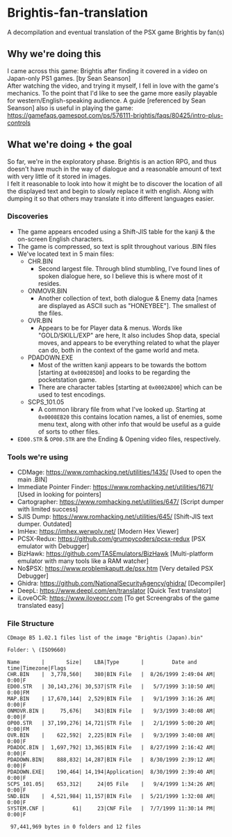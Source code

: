 # Brightis-fan-translation
A decompilation and eventual translation of the PSX game Brightis by fan(s)

## Why we're doing this
I came across this game: Brightis after finding it covered in a video on Japan-only PS1 games. [by Sean Seanson]  
After watching the video, and trying it myself, I fell in love with the game's mechanics. To the point that I'd like to see the game more easily playable for western/English-speaking audience. 
A guide [referenced by Sean Seanson] also is useful in playing the game: https://gamefaqs.gamespot.com/ps/576111-brightis/faqs/80425/intro-plus-controls

## What we're doing + the goal
So far, we're in the exploratory phase. Brightis is an action RPG, and thus doesn't have much in the way of dialogue and a reasonable amount of text with very little of it stored in images.  
I felt it reasonable to look into how it might be to discover the location of all the displayed text and begin to slowly replace it with english. Along with dumping it so that others may translate it into different languages easier.

### Discoveries
- The game appears encoded using a Shift-JIS table for the kanji & the on-screen English characters.
- The game is compressed, so text is split throughout various .BIN files
- We've located text in 5 main files:
	- CHR.BIN
	  - Second largest file. Through blind stumbling, I've found lines of spoken dialogue here, so I believe this is where most of it resides. 
  - ONMOVR.BIN
    - Another collection of text, both dialogue & Enemy data [names are displayed as ASCII such as "HONEYBEE"]. The smallest of the files.
  - OVR.BIN
    - Appears to be for Player data & menus. Words like "GOLD/SKILL/EXP" are here, It also includes Shop data, special moves, and appears to be everything related to what the player can do, both in the context of the game world and meta. 
  - PDADOWN.EXE
    - Most of the written kanji appears to be towards the bottom [starting at `0x000285D0`] and looks to be regarding the pocketstation game.
    - There are character tables [starting at `0x0002AD00`] which can be used to test encodings. 
  - SCPS_101.05
    - A common library file from what I've looked up. Starting at `0x0008EB20` this contains location names, a list of enemies, some menu text, along with other info that would be useful as a guide of sorts to other files. 
- `ED00.STR` & `OP00.STR` are the Ending & Opening video files, respectively. 

### Tools we're using 
- CDMage: https://www.romhacking.net/utilities/1435/ [Used to open the main .BIN]
- Immediate Pointer Finder: https://www.romhacking.net/utilities/1671/ [Used in looking for pointers]
- Cartographer: https://www.romhacking.net/utilities/647/ [Script dumper with limited success]
- SJIS Dump: https://www.romhacking.net/utilities/645/ [Shift-JIS text dumper. Outdated]
- ImHex: https://imhex.werwolv.net/ [Modern Hex Viewer]
- PCSX-Redux: https://github.com/grumpycoders/pcsx-redux [PSX emulator with Debugger]
- BizHawk: https://github.com/TASEmulators/BizHawk [Multi-platform emulator with many tools like a RAM watcher]
- No$PSX: https://www.problemkaputt.de/psx.htm [Very detailed PSX Debugger]
- Ghidra: https://github.com/NationalSecurityAgency/ghidra/ [Decompiler]
- DeepL: https://www.deepl.com/en/translator [Quick Text translator]
- iLoveOCR: https://www.iloveocr.com [To get Screengrabs of the game translated easy]

### File Structure 
```
CDmage B5 1.02.1 files list of the image "Brightis (Japan).bin"

Folder: \ (ISO9660)

Name       |       Size|    LBA|Type       |         Date and time|Timezone|Flags
CHR.BIN    |  3,778,560|    380|BIN File   |  8/26/1999 2:49:04 AM|    0:00|F
ED00.STR   | 30,143,276| 30,537|STR File   |   5/7/1999 3:10:50 AM|    0:00|FM
MAP.BIN    | 17,670,144|  2,529|BIN File   |   9/1/1999 3:16:26 AM|    0:00|F
ONMOVR.BIN |     75,676|    343|BIN File   |   9/3/1999 3:40:08 AM|    0:00|F
OP00.STR   | 37,199,276| 14,721|STR File   |   2/1/1999 5:00:20 AM|    0:00|FM
OVR.BIN    |    622,592|  2,225|BIN File   |   9/3/1999 3:40:08 AM|    0:00|F
PDADOC.BIN |  1,697,792| 13,365|BIN File   |  8/27/1999 2:16:42 AM|    0:00|F
PDADOWN.BIN|    888,832| 14,287|BIN File   |  8/30/1999 2:39:12 AM|    0:00|F
PDADOWN.EXE|    190,464| 14,194|Application|  8/30/1999 2:39:40 AM|    0:00|F
SCPS_101.05|    653,312|     24|05 File    |   9/4/1999 1:34:26 AM|    0:00|F
SND.BIN    |  4,521,984| 11,157|BIN File   |  5/21/1999 1:32:08 AM|    0:00|F
SYSTEM.CNF |         61|     23|CNF File   |  7/7/1999 11:30:14 PM|    0:00|F

 97,441,969 bytes in 0 folders and 12 files
 ```